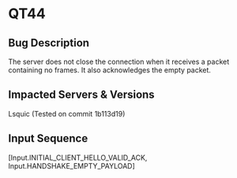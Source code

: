 # QT44

## Bug Description
The server does not close the connection when it receives a packet containing no frames. It also acknowledges the empty packet.

## Impacted Servers & Versions
Lsquic (Tested on commit 1b113d19)

## Input Sequence
[Input.INITIAL_CLIENT_HELLO_VALID_ACK, Input.HANDSHAKE_EMPTY_PAYLOAD]
